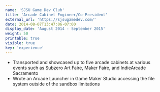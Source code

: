 ```yaml
---
name: 'SJSU Game Dev Club'
title: 'Arcade Cabinet Engineer/Co-President'
external_url: 'https://sjsugamedev.com/'
date: 2014-08-07T13:47:06-07:00
display_date: 'August 2014 - September 2015'
weight: 50
printable: true
visible: true
key: 'experience'
---
```

* Transported and showcased up to five arcade cabinets at various events such as Subzero Art Faire, Maker Faire, and IndieArcade Sacramento
* Wrote an Arcade Launcher in Game Maker Studio accessing the file system outside of the sandbox limitations
